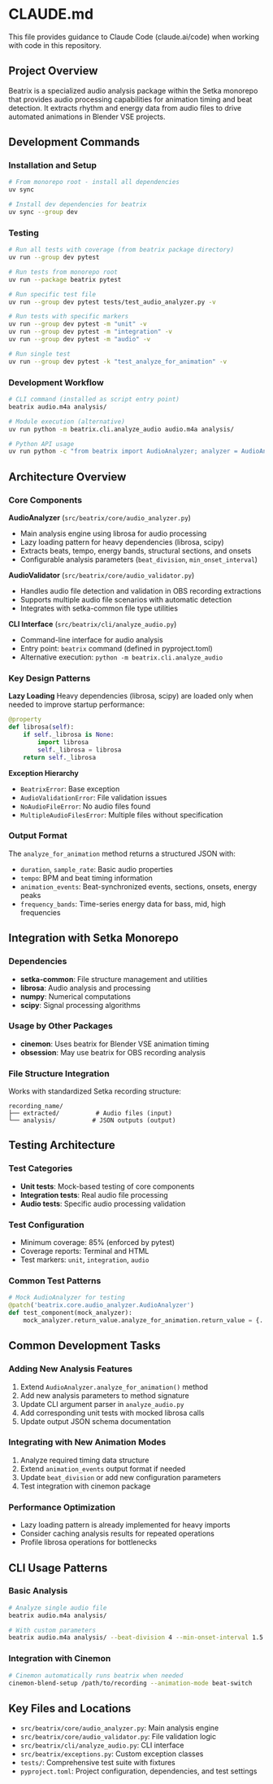 # CLAUDE.md

This file provides guidance to Claude Code (claude.ai/code) when working with code in this repository.

## Project Overview

Beatrix is a specialized audio analysis package within the Setka monorepo that provides audio processing capabilities for animation timing and beat detection. It extracts rhythm and energy data from audio files to drive automated animations in Blender VSE projects.

## Development Commands

### Installation and Setup
```bash
# From monorepo root - install all dependencies
uv sync

# Install dev dependencies for beatrix
uv sync --group dev
```

### Testing
```bash
# Run all tests with coverage (from beatrix package directory)
uv run --group dev pytest

# Run tests from monorepo root
uv run --package beatrix pytest

# Run specific test file
uv run --group dev pytest tests/test_audio_analyzer.py -v

# Run tests with specific markers
uv run --group dev pytest -m "unit" -v
uv run --group dev pytest -m "integration" -v
uv run --group dev pytest -m "audio" -v

# Run single test
uv run --group dev pytest -k "test_analyze_for_animation" -v
```

### Development Workflow
```bash
# CLI command (installed as script entry point)
beatrix audio.m4a analysis/

# Module execution (alternative)
uv run python -m beatrix.cli.analyze_audio audio.m4a analysis/

# Python API usage
uv run python -c "from beatrix import AudioAnalyzer; analyzer = AudioAnalyzer(); result = analyzer.analyze_for_animation('audio.m4a')"
```

## Architecture Overview

### Core Components

**AudioAnalyzer** (`src/beatrix/core/audio_analyzer.py`)
- Main analysis engine using librosa for audio processing
- Lazy loading pattern for heavy dependencies (librosa, scipy)
- Extracts beats, tempo, energy bands, structural sections, and onsets
- Configurable analysis parameters (`beat_division`, `min_onset_interval`)

**AudioValidator** (`src/beatrix/core/audio_validator.py`)
- Handles audio file detection and validation in OBS recording extractions
- Supports multiple audio file scenarios with automatic detection
- Integrates with setka-common file type utilities

**CLI Interface** (`src/beatrix/cli/analyze_audio.py`)
- Command-line interface for audio analysis
- Entry point: `beatrix` command (defined in pyproject.toml)
- Alternative execution: `python -m beatrix.cli.analyze_audio`

### Key Design Patterns

**Lazy Loading**
Heavy dependencies (librosa, scipy) are loaded only when needed to improve startup performance:
```python
@property
def librosa(self):
    if self._librosa is None:
        import librosa
        self._librosa = librosa
    return self._librosa
```

**Exception Hierarchy**
- `BeatrixError`: Base exception
- `AudioValidationError`: File validation issues
- `NoAudioFileError`: No audio files found
- `MultipleAudioFilesError`: Multiple files without specification

### Output Format

The `analyze_for_animation` method returns a structured JSON with:
- `duration`, `sample_rate`: Basic audio properties
- `tempo`: BPM and beat timing information
- `animation_events`: Beat-synchronized events, sections, onsets, energy peaks
- `frequency_bands`: Time-series energy data for bass, mid, high frequencies

## Integration with Setka Monorepo

### Dependencies
- **setka-common**: File structure management and utilities
- **librosa**: Audio analysis and processing
- **numpy**: Numerical computations
- **scipy**: Signal processing algorithms

### Usage by Other Packages
- **cinemon**: Uses beatrix for Blender VSE animation timing
- **obsession**: May use beatrix for OBS recording analysis

### File Structure Integration
Works with standardized Setka recording structure:
```
recording_name/
├── extracted/          # Audio files (input)
└── analysis/          # JSON outputs (output)
```

## Testing Architecture

### Test Categories
- **Unit tests**: Mock-based testing of core components
- **Integration tests**: Real audio file processing
- **Audio tests**: Specific audio processing validation

### Test Configuration
- Minimum coverage: 85% (enforced by pytest)
- Coverage reports: Terminal and HTML
- Test markers: `unit`, `integration`, `audio`

### Common Test Patterns
```python
# Mock AudioAnalyzer for testing
@patch('beatrix.core.audio_analyzer.AudioAnalyzer')
def test_component(mock_analyzer):
    mock_analyzer.return_value.analyze_for_animation.return_value = {...}
```

## Common Development Tasks

### Adding New Analysis Features
1. Extend `AudioAnalyzer.analyze_for_animation()` method
2. Add new analysis parameters to method signature
3. Update CLI argument parser in `analyze_audio.py`
4. Add corresponding unit tests with mocked librosa calls
5. Update output JSON schema documentation

### Integrating with New Animation Modes
1. Analyze required timing data structure
2. Extend `animation_events` output format if needed
3. Update `beat_division` or add new configuration parameters
4. Test integration with cinemon package

### Performance Optimization
- Lazy loading pattern is already implemented for heavy imports
- Consider caching analysis results for repeated operations
- Profile librosa operations for bottlenecks

## CLI Usage Patterns

### Basic Analysis
```bash
# Analyze single audio file
beatrix audio.m4a analysis/

# With custom parameters
beatrix audio.m4a analysis/ --beat-division 4 --min-onset-interval 1.5
```

### Integration with Cinemon
```bash
# Cinemon automatically runs beatrix when needed
cinemon-blend-setup /path/to/recording --animation-mode beat-switch
```

## Key Files and Locations

- `src/beatrix/core/audio_analyzer.py`: Main analysis engine
- `src/beatrix/core/audio_validator.py`: File validation logic
- `src/beatrix/cli/analyze_audio.py`: CLI interface
- `src/beatrix/exceptions.py`: Custom exception classes
- `tests/`: Comprehensive test suite with fixtures
- `pyproject.toml`: Project configuration, dependencies, and test settings
